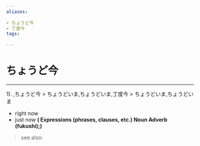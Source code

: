 ```yaml
---
aliases:
    
- ちょうど今
- 丁度今
tags:
    
---
```


# ちょうど今
---
1).
,ちょうど今 > ちょうどいま,ちょうどいま,丁度今 > ちょうどいま,ちょうどいま

- right now
- just now
**( Expressions (phrases, clauses, etc.) Noun Adverb (fukushi);)**
> see also: 
            